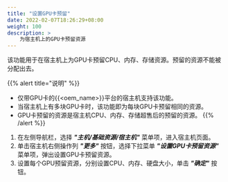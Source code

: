 ```yaml
---
title: "设置GPU卡预留"
date: 2022-02-07T18:26:29+08:00
weight: 100
description: >
    为宿主机上的GPU卡预留资源
---
```


该功能用于在宿主机上为GPU卡预留CPU、内存、存储资源。预留的资源不能被分配出去。

{{% alert title="说明" %}}
- 仅带GPU卡的{{<oem_name>}}平台的宿主机支持该功能。
- 当宿主机上有多块GPU卡时，该功能即为每块GPU卡预留相同的资源。
- GPU卡预留的资源是宿主机CPU、内存、存储超售后的预留的资源。
{{% /alert %}}

1. 在左侧导航栏，选择 **_"主机/基础资源/宿主机"_** 菜单项，进入宿主机页面。
2. 单击宿主机右侧操作列 **_"更多"_** 按钮，选择下拉菜单 **_"设置GPU卡预留资源"_** 菜单项，弹出设置GPU卡预留资源。
3. 设置每个GPU预留资源，分别设置CPU、内存、硬盘大小，单击 **_"确定"_** 按钮。